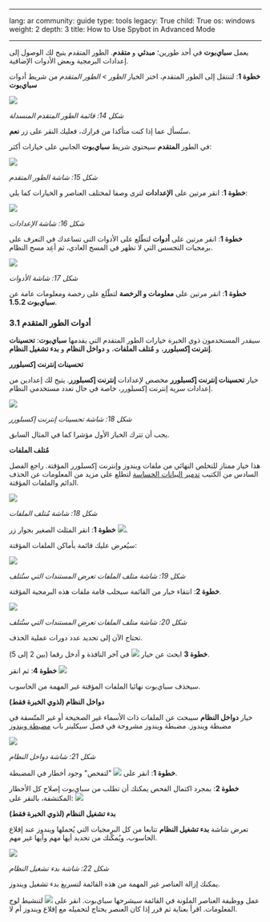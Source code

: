 

---

lang: ar
community: guide
type: tools
legacy: True
child: True
os: windows
weight: 2
depth: 3
title: How to Use Spybot in Advanced Mode

---

<p>يعمل <b>سباي‌بوت</b> في أحد طورين؛ <b>مبدئي</b> و <b>متقدم</b>. الطور المتقدم يتيح لك الوصول إلى إعدادات البرمجية وبعض الأدوات الإضافية.</p>

<p><b>خطوة 1</b>: لتنتقل إلى الطور المتقدم، اختر الخيار <i>الطور &gt; الطور المتقدم</i> من شريط أدوات <b>سباي‌بوت</b></p>

<p><img src="/sites/securitybkp.ngoinabox.org/files/u5/spybot-ar/24.png" /></p>

<p><i>شكل 14: قائمة الطور المتقدم المنسدلة</i></p>

<p>ستُسأل عما إذا كنت متأكدا من قرارك، فعليك النقر على زر <b>نعم</b>.</p>

<p>في الطور <b>المتقدم</b> سيحتوي شريط <b>سباي‌بوت</b> الجانبي على خيارات أكثر:</p>

<p><img src="/sites/securitybkp.ngoinabox.org/files/u5/spybot-ar/25.png" /></p>

<p><i>شكل 15: شاشة الطور المتقدم</i></p>

<p><b>خطوة 1</b>: انقر مرتين على <b>الإعدادات</b> لترى وصفا لمختلف العناصر و الخيارات كما يلي:</p>

<p><img src="/sites/securitybkp.ngoinabox.org/files/u5/spybot-ar/27.png" /></p>

<p><i>شكل 16: شاشة الإعدادات</i></p>

<p><b>خطوة 1</b>: انقر مرتين على <b>أدوات</b> لتطّلع على الأدوات التي تساعدك في التعرف على برمجيات التجسس التي لا تظهر في المسح العادي، ثم أعِد مسح النظام.</p>

<p><img src="/sites/securitybkp.ngoinabox.org/files/u5/spybot-ar/26.png" /></p>

<p><i>شكل 17: شاشة الأدوات</i></p>

<p><b>خطوة 1</b>: انقر مرتين على <b>معلومات و الرخصة</b> لتطّلع على رخصة ومعلومات عامة عن <b>سباي‌بوت 1.5.2</b>.</p>

<h3>3.1 أدوات الطور المتقدم</h3>

<p>سيقدر المستخدمون ذوي الخبرة خيارات الطور المتقدم التي يقدمها <b>سباي‌بوت</b>: <b>تحسينات إنترنت إكسبلورر</b>، و <b>مُتلف الملفات</b>، و <b>دواخل النظام</b> و <b>بدء تشغيل النظام</b>.</p>

<p><b>تحسينات إنترنت إكسبلورر</b></p>

<p>خيار <b>تحسينات إنترنت إكسبلورر</b> مخصص لإعدادات <b>إنترنت إكسبلورر</b>. يتيح لك إعدادين من إعدادات سرية إنترنت إكسبلورر، خاصة في حال تعدد مستخدمي النظام.</p>

<p><img src="/sites/securitybkp.ngoinabox.org/files/u5/spybot-ar/31.png" /></p>

<p><i>شكل 18: شاشة تحسينات إنترنت إكسبلورر</i></p>

<p>يجب أن تترك الخيار الأول مؤشرا كما في المثال السابق.</p>

<p><b>مُتلف الملفات</b></p>

<p>هذا خيار ممتاز للتخلص النهائي من ملفات ويندوز وإنترنت إكسبلورر المؤقتة. راجع الفصل السادس من الكتيب <a href="chapter_06">تدمير البيانات الحساسة</a> لتطلع على مزيد من المعلومات عن الحذف الدائم والملفات المؤقتة.</p>

<p><img src="/sites/securitybkp.ngoinabox.org/files/u5/spybot-ar/41.png" /></p>

<p><i>شكل 18: شاشة مُتلف الملفات</i></p>

<p><b>خطوة 1</b>: انقر المثلث الصغير بجوار زر <img src="/sites/securitybkp.ngoinabox.org/files/u5/spybot-ar/42.png" />.</p>

<p>سيُعرض عليك قائمة بأماكن الملفات المؤقتة:</p>

<p><img src="/sites/securitybkp.ngoinabox.org/files/u5/spybot-ar/45.png" /></p>

<p><i>شكل 19: شاشة متلف الملفات تعرض المستندات التي ستُتلف</i></p>

<p><b>خطوة 2</b>: انتقاء خيار من القائمة سيجلب قامة ملفات هذه البرمجية المؤقتة.</p>

<p><img src="/sites/securitybkp.ngoinabox.org/files/u5/spybot-ar/44.png" /></p>

<p><i>شكل 20: شاشة متلف الملفات تعرض المستندات التي ستُتلف</i></p>

<p>تحتاج الآن إلى تحديد عدد دورات عملية الحذف.</p>

<p><b>خطوة 3</b> ابحث عن خيار <img src="/sites/securitybkp.ngoinabox.org/files/u5/spybot-ar/43.png" /> في آخر النافذة و أدخل رقما (بين 2 إلى 5).</p>

<p><b>خطوة 4</b>: ثم انقر <img src="/sites/securitybkp.ngoinabox.org/files/u5/spybot-ar/46.png" /></p>

<p>سيحذف سباي‌بوت نهائيا الملفات المؤقتة غير المهمة من الحاسوب.</p>

<p><b>دواخل النظام (لذوي الخبرة فقط)</b></p>

<p>خيار <b>دواخل النظام</b> سيبحث عن الملفات ذات الأسماء غير الصحيحة أو غير المتّسقة في مضبطة ويندوز. مضبطة ويندوز مشروحة في فصل سيكلينر باب <a href="/ar/ccleaner_windowsregistry">مضبطة ويندوز</a></p>

<p><img src="/sites/securitybkp.ngoinabox.org/files/u5/spybot-ar/32.png" /></p>

<p><i>شكل 21: شاشة دواخل النظام</i></p>

<p><b>خطوة 1</b>: انقر على <img src="/sites/securitybkp.ngoinabox.org/files/u5/spybot-ar/47.png" /> "لتفحص" وجود أخطار في المضبطة.</p>

<p><b>خطوة 2</b>: بمجرد اكتمال الفحص يمكنك أن تطلب من سباي‌بوت إصلاح كل الأخطار المكتشفة، بالنقر على: <img src="/sites/securitybkp.ngoinabox.org/files/u5/spybot-ar/22.png" /></p>

<p><b>بدء تشغيل النظام (لذوي الخبرة فقط)</b></p>

<p>تعرض شاشة <b>بدء تشغيل النظام</b> تتابعا من كل البرمجيات التي يُحملها ويندوز عند إقلاع الحاسوب، ويُمكّنك من تحديد أيها مهم وأيها غير مهم.</p>

<p><img src="/sites/securitybkp.ngoinabox.org/files/u5/spybot-ar/34.png" /></p>

<p><i>شكل 22: شاشة بدء تشغيل النظام</i></p>

<p>يمكنك إزالة العناصر غير المهمة من هذه القائمة لتسريع بدء تشغيل ويندوز.</p>

<p>عمل ووظيفة العناصر الملونة في القائمة سيشرحها سباي‌بوت. انقر على <img src="/sites/securitybkp.ngoinabox.org/files/u5/spybot-ar/36.png" /> لتنشيط لوح المعلومات. اقرأ بعناية ثم قرر إذا كان العنصر يحتاج لتحميله مع إقلاع ويندوز أم لا.</p>


